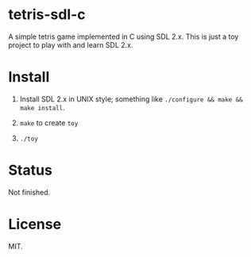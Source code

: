 tetris-sdl-c
============

A simple tetris game implemented in C using SDL 2.x.
This is just a toy project to play with and learn SDL 2.x.

Install
=======

1.  Install SDL 2.x in UNIX style; something like `./configure && make && make install`.

2. `make` to create `toy`

3. `./toy`

Status
======

Not finished.

License
=======

MIT.
